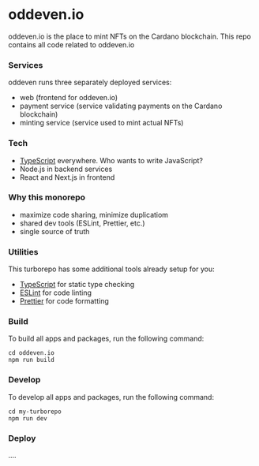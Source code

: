 # oddeven.io
oddeven.io is the place to mint NFTs on the Cardano blockchain.
This repo contains all code related to oddeven.io

### Services
oddeven runs three separately deployed services:
- web (frontend for oddeven.io)
- payment service (service validating payments on the Cardano blockchain)
- minting service (service used to mint actual NFTs)

### Tech
- [TypeScript](https://www.typescriptlang.org/) everywhere. Who wants to write JavaScript?
- Node.js in backend services
- React and Next.js in frontend

### Why this monorepo
- maximize code sharing, minimize duplicatiom
- shared dev tools (ESLint, Prettier, etc.)
- single source of truth

### Utilities

This turborepo has some additional tools already setup for you:

- [TypeScript](https://www.typescriptlang.org/) for static type checking
- [ESLint](https://eslint.org/) for code linting
- [Prettier](https://prettier.io) for code formatting

### Build

To build all apps and packages, run the following command:

```
cd oddeven.io
npm run build
```

### Develop

To develop all apps and packages, run the following command:

```
cd my-turborepo
npm run dev
```

### Deploy
....
